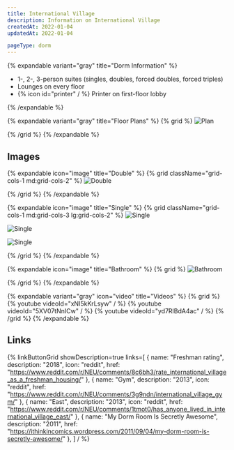 ```yaml
---
title: International Village
description: Information on International Village
createdAt: 2022-01-04
updatedAt: 2022-01-04

pageType: dorm
---
```


{% expandable variant="gray" title="Dorm Information" %}

- 1-, 2-, 3-person suites (singles, doubles, forced doubles, forced triples)
- Lounges on every floor
- {% icon id="printer" / %} Printer on first-floor lobby

{% /expandable %}

{% expandable variant="gray" title="Floor Plans" %}
{% grid %}
![Plan](/housing/international-village/plan.jpg)

{% /grid %}
{% /expandable %}

## Images

{% expandable icon="image" title="Double" %}
{% grid className="grid-cols-1 md:grid-cols-2" %}
![Double](/housing/international-village/double1.jpg)

{% /grid %}
{% /expandable %}

{% expandable icon="image" title="Single" %}
{% grid className="grid-cols-1 md:grid-cols-3 lg:grid-cols-2" %}
![Single](/housing/international-village/single2.png)

![Single](/housing/international-village/single3.png)

![Single](/housing/international-village/single1.jpg)

{% /grid %}
{% /expandable %}

{% expandable icon="image" title="Bathroom" %}
{% grid %}
![Bathroom](/housing/international-village/bathroom1.jpg)

{% /grid %}
{% /expandable %}

{% expandable variant="gray" icon="video" title="Videos" %}
{% grid %}
{% youtube videoId="xNI5kKrLsyw" / %}
{% youtube videoId="5XV07tNnICw" / %}
{% youtube videoId="yd7RlBdA4ac" / %}
{% /grid %}
{% /expandable %}

## Links

{% linkButtonGrid
  showDescription=true
  links=[
    { name: "Freshman rating", description: "2018", icon: "reddit", href: "https://www.reddit.com/r/NEU/comments/8c6bh3/rate_international_village_as_a_freshman_housing/" },
    { name: "Gym", description: "2013", icon: "reddit", href: "https://www.reddit.com/r/NEU/comments/3g9ndn/international_village_gym/" },
    { name: "East", description: "2013", icon: "reddit", href: "https://www.reddit.com/r/NEU/comments/1tmot0/has_anyone_lived_in_international_village_east/" },
    { name: "My Dorm Room Is Secretly Awesome", description: "2011", href: "https://ithinkincomics.wordpress.com/2011/09/04/my-dorm-room-is-secretly-awesome/" },
  ] / %}
